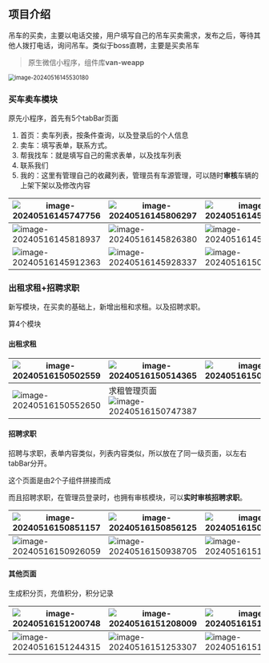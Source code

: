 ## 项目介绍

吊车的买卖，主要以电话交接，用户填写自己的吊车买卖需求，发布之后，等待其他人拨打电话，询问吊车。类似于boss直聘，主要是买卖吊车

> 原生微信小程序，组件库**van-weapp**

<img src="./images/image-20240516145530180.png" alt="image-20240516145530180" style="zoom: 80%;" />



### 买车卖车模块

原先小程序，首先有5个tabBar页面

1. 首页：卖车列表，按条件查询，以及登录后的个人信息
2. 卖车：填写表单，联系方式。
3. 帮我找车：就是填写自己的需求表单，以及找车列表
4. 联系我们
5. 我的：这里有管理自己的收藏列表，管理员有车源管理，可以随时**审核**车辆的上架下架以及修改内容

| ![image-20240516145747756](images/image-20240516145747756.png) | ![image-20240516145806297](images/image-20240516145806297.png) | ![image-20240516145812390](images/image-20240516145812390.png) |
| ------------------------------------------------------------ | ------------------------------------------------------------ | ------------------------------------------------------------ |
| ![image-20240516145818937](images/image-20240516145818937.png) | ![image-20240516145826380](images/image-20240516145826380.png) | ![image-20240516145844225](images/image-20240516145844225.png) |
| ![image-20240516145912363](images/image-20240516145912363.png) | ![image-20240516145928337](images/image-20240516145928337.png) | ![image-20240516150003338](images/image-20240516150003338.png) |



### 出租求租+招聘求职

新写模块，在买卖的基础上，新增出租和求租。以及招聘求职。

算4个模块

#### 出租求租

| ![image-20240516150502559](images/image-20240516150502559.png) | ![image-20240516150514365](images/image-20240516150514365.png) | ![image-20240516150533639](images/image-20240516150533639.png) |
| ------------------------------------------------------------ | ------------------------------------------------------------ | ------------------------------------------------------------ |
| ![image-20240516150552650](images/image-20240516150552650.png) | 求租管理页面![image-20240516150747387](images/image-20240516150747387.png) |                                                              |



#### 招聘求职

招聘与求职，表单内容类似，列表内容类似，所以放在了同一级页面，以左右tabBar分开。

这个页面是由2个子组件拼接而成

而且招聘求职，在管理员登录时，也拥有审核模块，可以**实时审核招聘求职**。

| ![image-20240516150851157](images/image-20240516150851157.png) | ![image-20240516150856125](images/image-20240516150856125.png) | ![image-20240516150906118](images/image-20240516150906118.png) |
| ------------------------------------------------------------ | ------------------------------------------------------------ | ------------------------------------------------------------ |
| ![image-20240516150926059](images/image-20240516150926059.png) | ![image-20240516150938705](images/image-20240516150938705.png) | ![image-20240516151100931](images/image-20240516151100931.png) |



#### 其他页面

生成积分页，充值积分，积分记录

| ![image-20240516151200748](images/image-20240516151200748.png) | ![image-20240516151208009](images/image-20240516151208009.png) | ![image-20240516151217786](images/image-20240516151217786.png) |
| ------------------------------------------------------------ | ------------------------------------------------------------ | ------------------------------------------------------------ |
| ![image-20240516151244315](images/image-20240516151244315.png) | ![image-20240516151253307](images/image-20240516151253307.png) | ![image-20240516151359672](images/image-20240516151359672.png) |

